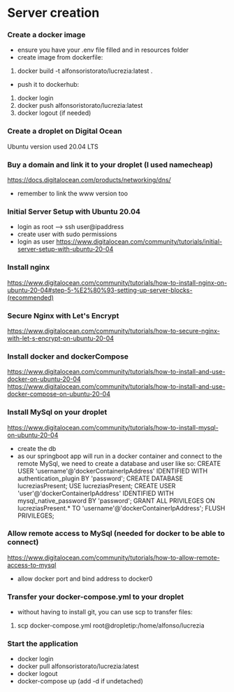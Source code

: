 # Server creation

### Create a docker image
- ensure you have your .env file filled and in resources folder
- create image from dockerfile:
1. docker build -t alfonsoristorato/lucrezia:latest .
- push it to dockerhub:
1. docker login 
2. docker push alfonsoristorato/lucrezia:latest
3. docker logout (if needed)

### Create a droplet on Digital Ocean
Ubuntu version used 20.04 LTS

### Buy a domain and link it to your droplet (I used namecheap)
https://docs.digitalocean.com/products/networking/dns/
- remember to link the www version too

### Initial Server Setup with Ubuntu 20.04
- login as root --> ssh user@ipaddress
- create user with sudo permissions
- login as user
  https://www.digitalocean.com/community/tutorials/initial-server-setup-with-ubuntu-20-04

### Install nginx
  https://www.digitalocean.com/community/tutorials/how-to-install-nginx-on-ubuntu-20-04#step-5-%E2%80%93-setting-up-server-blocks-(recommended)

### Secure Nginx with Let's Encrypt
  https://www.digitalocean.com/community/tutorials/how-to-secure-nginx-with-let-s-encrypt-on-ubuntu-20-04

### Install docker and dockerCompose
  https://www.digitalocean.com/community/tutorials/how-to-install-and-use-docker-on-ubuntu-20-04
  https://www.digitalocean.com/community/tutorials/how-to-install-and-use-docker-compose-on-ubuntu-20-04

### Install MySql on your droplet
  https://www.digitalocean.com/community/tutorials/how-to-install-mysql-on-ubuntu-20-04
- create the db
- as our springboot app will run in a docker container and connect to the remote MySql, we need to create a database and user like so:
  CREATE USER 'username'@'dockerContainerIpAddress' IDENTIFIED WITH authentication_plugin BY 'password';
  CREATE DATABASE lucreziasPresent;
  USE lucreziasPresent;
  CREATE USER 'user'@'dockerContainerIpAddress' IDENTIFIED WITH mysql_native_password BY 'password';
  GRANT ALL PRIVILEGES ON lucreziasPresent.* TO 'username'@'dockerContainerIpAddress';
  FLUSH PRIVILEGES;

### Allow remote access to MySql (needed for docker to be able to connect)
  https://www.digitalocean.com/community/tutorials/how-to-allow-remote-access-to-mysql
- allow docker port and bind address to docker0

### Transfer your docker-compose.yml to your droplet
- without having to install git, you can use scp to transfer files:
1. scp docker-compose.yml root@dropletip:/home/alfonso/lucrezia

### Start the application
- docker login
- docker pull alfonsoristorato/lucrezia:latest
- docker logout
- docker-compose up (add -d if undetached)
